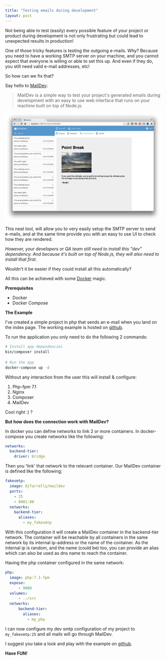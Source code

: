 ```yaml
---
title: "Testing emails during development"
layout: post
---
```


Not being able to test (easily) every possible feature of your project or product during development is not only frustrating but could lead to unexpected results in production!

One of those tricky features is testing the outgoing e-mails. Why? Because you need to have a working SMTP server on your machine, and you cannot expect that everyone is willing or able to set this up. And even if they do, you still need valid e-mail addresses, etc! 

So how can we fix that?

Say hello to [MailDev](https://github.com/djfarrelly/MailDev "MailDev"):

> MailDev is a simple way to test your project's generated emails during development with an easy to use web interface that runs on your machine built on top of Node.js.

![MailDev UI](/images/posts/2017/maildev.png)

This neat tool, will allow you to very easily setup the SMTP server to send e-mails, and at the same time provide you with an easy to use UI to check how they are rendered.
 
_However, your developers or QA team still need to install this "dev" dependency. And because it's built on top of Node.js, they will also need to install that first._ 

Wouldn't it be easier if they could install all this automatically?

All this can be achieved with some [Docker](https://www.docker.com/ "Docker") magic.

__Prerequisites__

* Docker
* Docker Compose

__The Example__

I've created a simple project in php that sends an e-mail when you land on the index page. The working example is hosted on [github](https://github.com/tonivdv/testing-emails-during-development "github").

To run the application you only need to do the following 2 commands:

```bash
# Install app dependencies
bin/composer install

# Run the app
docker-compose up -d
```

Without any interaction from the user this will install & configure:

1. Php-fpm 7.1
1. Nginx
1. Composer
1. MailDev

Cool right :) ?

__But how does the connection work with MailDev?__

In docker you can define networks to link 2 or more containers. In docker-compose you create networks like the following:

```yaml
networks:
  backend-tier:
    driver: bridge
```

Then you 'link' that network to the relevant container. Our MailDev container is defined like the following;
 
```yaml
fakesmtp:
  image: djfarrelly/maildev
  ports:
    - 25
    - 8081:80
  networks:
    backend-tier:
      aliases:
        - my_fakesmtp
```

With this configuration it will create a MailDev container in the backend-tier network. The container will be reachable by all containers in the same network by its internal ip-address or the name of the container. As the internal ip is random, and the name (could be) too, you can provide an alias which can also be used as dns name to reach the container.

Having the php container configured in the same network:

```yaml
php:
  image: php:7.1-fpm
  expose:
      - 9000
  volumes:
      - .:/src
  networks:
      backend-tier:
        aliases:
          - my_php
```

I can now configure my dev smtp configuration of my project to `my_fakesmtp:25` and all mails will go through MailDev. 

I suggest you take a look and play with the example on [github](https://github.com/tonivdv/testing-emails-during-development "github").

__Have FUN!__